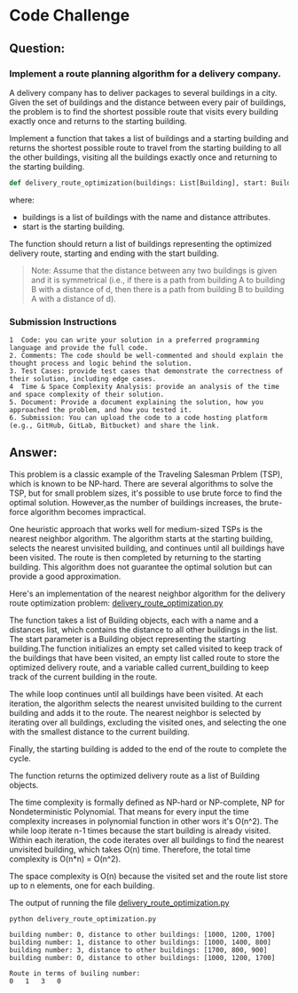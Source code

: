 # Code Challenge

## Question:

### Implement a route planning algorithm for a delivery company.

A delivery company has to deliver packages to several buildings in a city. Given the set of buildings and the distance between every pair of buildings, the problem is to find the shortest possible route that visits every building exactly once and returns to the starting building.

Implement a function that takes a list of buildings and a starting building and returns the shortest possible route to travel from the starting building to all the other buildings, visiting all the buildings exactly once and returning to the starting building.

```python
def delivery_route_optimization(buildings: List[Building], start: Building) -> List[Building]:
```


where:
- buildings is a list of buildings with the name and distance attributes.
- start is the starting building.

The function should return a list of buildings representing the optimized delivery route, starting and ending with the start building.

> Note: Assume that the distance between any two buildings is given and it is symmetrical (i.e., if there is a path from building A to building B with a distance of d, then there is a path from building B to building A with a distance of d).

### Submission Instructions
~~~
1  Code: you can write your solution in a preferred programming language and provide the full code.
2. Comments: The code should be well-commented and should explain the thought process and logic behind the solution.
3. Test Cases: provide test cases that demonstrate the correctness of their solution, including edge cases.
4  Time & Space Complexity Analysis: provide an analysis of the time and space complexity of their solution.
5. Document: Provide a document explaining the solution, how you approached the problem, and how you tested it.
6. Submission: You can upload the code to a code hosting platform (e.g., GitHub, GitLab, Bitbucket) and share the link.
~~~

## Answer:

This problem is a classic example of the Traveling Salesman Prblem (TSP), which is known to be NP-hard. There are several algorithms to solve the TSP, but for small problem sizes, it's possible to use brute force to find the optimal solution. However,as the number of buildings increases, the brute-force algorithm becomes impractical.

One heuristic approach that works well for medium-sized TSPs is the nearest neighbor algorithm. The algorithm starts at the starting building, selects the nearest unvisited building, and continues until all buildings have been visited. The route is then completed by returning to the starting building. This algorithm does not guarantee the optimal solution but can provide a good approximation.

Here's an implementation of the nearest neighbor algorithm for the delivery route optimization problem: [delivery_route_optimization.py](delivery_route_optimization.py)

The function takes a list of Building objects, each with a name and a distances list, which contains the distance to all other buildings in the list. The start parameter is a Building object representing the starting building.The function initializes an empty set called visited to keep track of the buildings that have been visited, an empty list called route to store the optimized delivery route, and a variable called current_building to keep track of the current building in the route.

The while loop continues until all buildings have been visited. At each iteration, the algorithm selects the nearest unvisited building to the current building and adds it to the route. The nearest neighbor is selected by iterating over all buildings, excluding the visited ones, and selecting the one with the smallest distance to the current building.

Finally, the starting building is added to the end of the route to complete the cycle.

The function returns the optimized delivery route as a list of Building objects.

The time complexity is formally defined as NP-hard or NP-complete, NP for Nondeterministic Polynomial. That means for every input the time complexity increases in polynomial function in other wors it's O(n^2). The while loop iterate n-1 times because the start building is already visited. Within each iteration, the code iterates over all buildings to find the nearest unvisited building, which takes O(n) time. Therefore, the total time complexity is O(n*n) = O(n^2).

The space complexity is O(n) because the visited set and the route list store up to n elements, one for each building.

The output of running the file [delivery_route_optimization.py](delivery_route_optimization.py)
```
python delivery_route_optimization.py

building number: 0, distance to other buildings: [1000, 1200, 1700]
building number: 1, distance to other buildings: [1000, 1400, 800]
building number: 3, distance to other buildings: [1700, 800, 900]
building number: 0, distance to other buildings: [1000, 1200, 1700]

Route in terms of builing number:
0   1   3   0

```